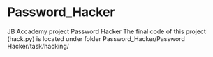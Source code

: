# Password_Hacker
JB Accademy project Password Hacker
The final code of this project (hack.py) is located under folder Password_Hacker/Password Hacker/task/hacking/
